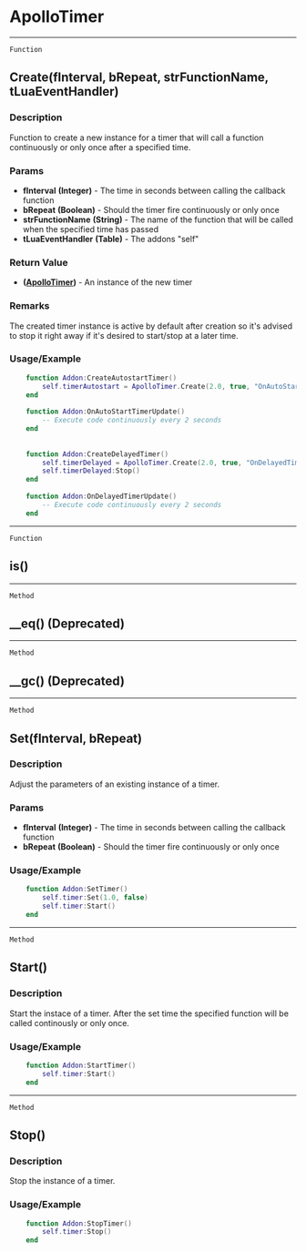 ApolloTimer
===========

------------------------------------------------------------------------

`Function`

Create(fInterval, bRepeat, strFunctionName, tLuaEventHandler)
--------

### Description

Function to create a new instance for a timer that will call a function continuously or only once after a specified time.

### Params
-   **fInterval** **(Integer)** - The time in seconds between calling the callback function
-   **bRepeat** **(Boolean)** - Should the timer fire continuously or only once
-   **strFunctionName** **(String)** - The name of the function that
    will be called when the specified time has passed
-   **tLuaEventHandler** **(Table)** - The addons "self"

### Return Value
-  **([ApolloTimer](../Classes/ApolloTimer.md))** - An instance of the new timer

### Remarks

The created timer instance is active by default after creation so it's advised to stop it right away if it's desired to start/stop at a later time.

### Usage/Example

```lua
    function Addon:CreateAutostartTimer()
        self.timerAutostart = ApolloTimer.Create(2.0, true, "OnAutoStartTimerUpdate", self)
    end
    
    function Addon:OnAutoStartTimerUpdate()
        -- Execute code continuously every 2 seconds
    end
    
    
    function Addon:CreateDelayedTimer()
        self.timerDelayed = ApolloTimer.Create(2.0, true, "OnDelayedTimerUpdate", self)
        self.timerDelayed:Stop()
    end
    
    function Addon:OnDelayedTimerUpdate()
        -- Execute code continuously every 2 seconds
    end
```
------------------------------------------------------------------------

`Function`

is()
----

------------------------------------------------------------------------

`Method`

\_\_eq() (Deprecated)
---------------------

------------------------------------------------------------------------

`Method`

\_\_gc() (Deprecated)
---------------------

------------------------------------------------------------------------

`Method`

Set(fInterval, bRepeat)
-----

### Description

Adjust the parameters of an existing instance of a timer.

### Params
-   **fInterval** **(Integer)** - The time in seconds between calling the callback function
-   **bRepeat** **(Boolean)** - Should the timer fire continuously or only once

### Usage/Example

```lua
    function Addon:SetTimer()
        self.timer:Set(1.0, false)
        self.timer:Start()
    end
```
------------------------------------------------------------------------

`Method`

Start()
-------

### Description

Start the instace of a timer. After the set time the specified function will be called continously or only once.

### Usage/Example

```lua
    function Addon:StartTimer()
        self.timer:Start()
    end
```
------------------------------------------------------------------------

`Method`

Stop()
------

### Description

Stop the instance of a timer.

### Usage/Example

```lua
    function Addon:StopTimer()
        self.timer:Stop()
    end
```
